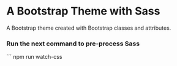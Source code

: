 # A Bootstrap Theme with Sass

A Bootstrap theme created with Bootstrap classes and attributes.

### Run the next command to pre-process Sass 

´´´
npm run watch-css
